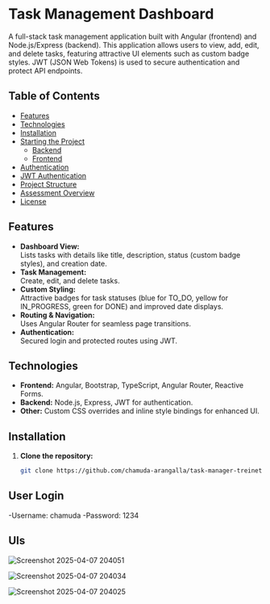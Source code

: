 # Task Management Dashboard

A full-stack task management application built with Angular (frontend) and Node.js/Express (backend). This application allows users to view, add, edit, and delete tasks, featuring attractive UI elements such as custom badge styles. JWT (JSON Web Tokens) is used to secure authentication and protect API endpoints.

## Table of Contents
- [Features](#features)
- [Technologies](#technologies)
- [Installation](#installation)
- [Starting the Project](#starting-the-project)
  - [Backend](#backend)
  - [Frontend](#frontend)
- [Authentication](#authentication)
- [JWT Authentication](#jwt-authentication)
- [Project Structure](#project-structure)
- [Assessment Overview](#assessment-overview)
- [License](#license)

## Features
- **Dashboard View:**  
  Lists tasks with details like title, description, status (custom badge styles), and creation date.
- **Task Management:**  
  Create, edit, and delete tasks.
- **Custom Styling:**  
  Attractive badges for task statuses (blue for TO_DO, yellow for IN_PROGRESS, green for DONE) and improved date displays.
- **Routing & Navigation:**  
  Uses Angular Router for seamless page transitions.
- **Authentication:**  
  Secured login and protected routes using JWT.

## Technologies
- **Frontend:** Angular, Bootstrap, TypeScript, Angular Router, Reactive Forms.
- **Backend:** Node.js, Express, JWT for authentication.
- **Other:** Custom CSS overrides and inline style bindings for enhanced UI.

## Installation
1. **Clone the repository:**
   ```bash
   git clone https://github.com/chamuda-arangalla/task-manager-treinetic.git

## User Login
-Username: chamuda
-Password: 1234

## UIs
![Screenshot 2025-04-07 204051](https://github.com/user-attachments/assets/8d396e43-bc8f-4262-880b-b1f3b2924ec3)

![Screenshot 2025-04-07 204034](https://github.com/user-attachments/assets/6a64c9f0-bd0f-4e10-9076-80e185224da0)

![Screenshot 2025-04-07 204025](https://github.com/user-attachments/assets/88fef40a-275a-4b20-9ec9-5dcefda0c983)





